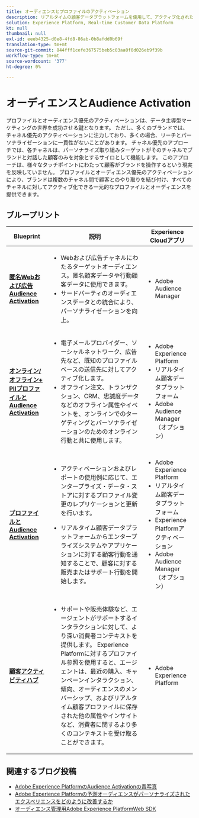 ```yaml
---
title: オーディエンスとプロファイルのアクティベーション
description: リアルタイムの顧客データプラットフォームを使用して、アクティブ化されたプロファイル中心のオーディエンス体験を提供​します。
solution: Experience Platform, Real-time Customer Data Platform
kt: null
thumbnail: null
exl-id: eeeb4325-d0e8-4fd8-86ab-0b8afdd0b69f
translation-type: tm+mt
source-git-commit: 844fff1cefe367575beb5c03aa0f0d026eb9f39b
workflow-type: tm+mt
source-wordcount: '377'
ht-degree: 0%

---
```



# オーディエンスとAudience Activation

プロファイルとオーディエンス優先のアクティベーションは、データ主導型マーケティングの世界を成功させる鍵となります。 ただし、多くのブランドでは、チャネル優先のアクティベーションに注力しており、多くの場合、リーチとパーソナライゼーションに一貫性がないことがあります。 チャネル優先のアプローチでは、各チャネルは、パーソナライズ取り組みターゲットがそのチャネルでブランドと対話した顧客のみを対象とするサイロとして機能します。 このアプローチは、様々なタッチポイントにわたって顧客がブランドを操作するという現実を反映していません。 プロファイルとオーディエンス優先のアクティベーションにより、ブランドは複数のチャネル間で顧客とのやり取りを結び付け、すべてのチャネルに対してアクティブ化できる一元的なプロファイルとオーディエンスを提供できます。

## ブループリント

| Blueprint | 説明 | Experience Cloudアプリ |
|---|---|---|
| **[匿名Webおよび広告Audience Activation](anonymous.md)** | <ul><li>Webおよび広告チャネルにわたるターゲットオーディエンス。匿名顧客データや行動顧客データに使用できます。</li><li>サードパーティのオーディエンスデータとの統合により、パーソナライゼーションを向上。</li></ul> | <ul><li>Adobe Audience Manager</li></ul> |
| **[オンライン/オフライン+ PIIプロファイルとAudience Activation](online-offline.md)** | <ul><li>電子メールプロバイダー、ソーシャルネットワーク、広告先など、既知のプロファイルベースの送信先に対してアクティブ化します。 </li><li>オフライン注文、トランザクション、CRM、忠誠度データなどのオフライン属性やイベントを、オンラインでのターゲティングとパーソナライゼーションのためのオンライン行動と共に使用します。</li></ul> | <ul><li>Adobe Experience Platform</li><li> リアルタイム顧客データプラットフォーム</li><li>Adobe Audience Manager（オプション）</li></ul> |
| **[プロファイルとAudience Activation](enterprise-destinations.md)** | <ul><li>アクティベーションおよびレポートの使用例に応じて、エンタープライズ・データ・ストアに対するプロファイル変更のレプリケーションと更新を行います。 </li></ul><ul><li>リアルタイム顧客データプラットフォームからエンタープライズシステムやアプリケーションに対する顧客行動を通知することで、顧客に対する販売またはサポート行動を開始します。</li></ul> | <ul><li>Adobe Experience Platform</li><li>リアルタイム顧客データプラットフォーム</li><li>Experience Platformアクティベーション</li><li>Adobe Audience Manager（オプション）</li></ul> |
| **[顧客アクティビティハブ](customer-activity.md)** | <ul><li>サポートや販売体験など、エージェントがサポートするインタラクションに対して、より深い消費者コンテキストを提供します。 Experience Platformに対するプロファイル参照を使用すると、エージェントは、最近の購入、キャンペーンインタラクション、傾向、オーディエンスのメンバーシップ、およびリアルタイム顧客プロファイルに保存された他の属性やインサイトなど、消費者に関するより多くのコンテキストを受け取ることができます。</li></ul> | <ul><li>Adobe Experience Platform</li></ul> |

## 関連するブログ投稿

* [Adobe Experience PlatformのAudience Activationの青写真](https://medium.com/adobetech/a-blueprint-for-audience-activation-in-adobe-experience-platform-b2b30fae90fd)
* [Adobe Experience Platformの予測オーディエンスがパーソナライズされたエクスペリエンスをどのように改善するか](https://medium.com/adobetech/how-adobe-experience-platform-predictive-audiences-improves-personalized-experiences-1f75a60cb7a3)
* [オーディエンス管理用Adobe Experience PlatformWeb SDK](https://medium.com/adobetech/adobe-experience-platform-web-sdk-for-audience-management-751fa6d063bc)
